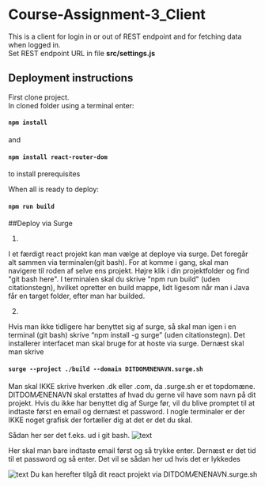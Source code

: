 # Course-Assignment-3_Client

This is a client for login in or out of REST endpoint and for fetching data when logged in.  
Set REST endpoint URL in file **src/settings.js**  

## Deployment instructions
First clone project.  
In cloned folder using a terminal enter:  
#### `npm install`  
and
#### `npm install react-router-dom`  
to install prerequisites

When all is ready to deploy:

#### `npm run build`


##Deploy via Surge

1)
I et færdigt react projekt kan man vælge at deploye via surge. Det foregår alt sammen via terminalen(git bash). For at komme i gang, skal man navigere til roden af selve ens projekt. Højre klik i din projektfolder og find "git bash here". I terminalen skal du skrive "npm run build" (uden citationstegn), hvilket opretter en build mappe, lidt ligesom når man i Java får en target folder, efter man har builded. 

2) 
Hvis man ikke tidligere har benyttet sig af surge, så skal man igen i en terminal (git bash) skrive “npm install -g surge” (uden citationstegn). Det installerer interfacet man skal bruge for at hoste via surge.
Dernæst skal man skrive  
#### `surge --project ./build --domain DITDOMÆNENAVN.surge.sh`  
Man skal IKKE skrive hverken .dk eller .com, da .surge.sh er et topdomæne. DITDOMÆNENAVN skal erstattes af hvad du gerne vil have som navn på dit projekt. 
Hvis du ikke har benyttet dig af Surge før, vil du blive promptet til at indtaste først en email og dernæst et password. I nogle terminaler er der IKKE noget grafisk der fortæller dig at det er det du skal. 

Sådan her ser det f.eks. ud i git bash. 
![text](https://cdn.discordapp.com/attachments/613362468172988418/640557212183429141/unknown.png)

Her skal man bare indtaste email først og så trykke enter. Dernæst er det tid til et password og så enter. 
Det vil se sådan her ud hvis det er lykkedes 


![text](https://cdn.discordapp.com/attachments/613362468172988418/640557766884327424/unknown.png)
Du kan herefter tilgå dit react projekt via DITDOMÆNENAVN.surge.sh




